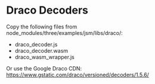 # Draco Decoders

Copy the following files from node_modules/three/examples/jsm/libs/draco/:
- draco_decoder.js
- draco_decoder.wasm
- draco_wasm_wrapper.js

Or use the Google Draco CDN:
https://www.gstatic.com/draco/versioned/decoders/1.5.6/
